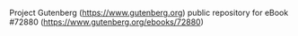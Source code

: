 Project Gutenberg (https://www.gutenberg.org) public repository
for eBook #72880 (https://www.gutenberg.org/ebooks/72880)
